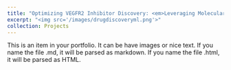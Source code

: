 ```yaml
---
title: "Optimizing VEGFR2 Inhibitor Discovery: <em>Leveraging Molecular Descriptors for Streamlined Drug Development</em>"
excerpt: "<img src='/images/drugdiscoveryml.png'>"
collection: Projects
---
```


This is an item in your portfolio. It can be have images or nice text. If you name the file .md, it will be parsed as markdown. If you name the file .html, it will be parsed as HTML.
